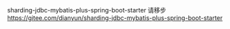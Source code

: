 sharding-jdbc-mybatis-plus-spring-boot-starter 请移步 https://gitee.com/dianyun/sharding-jdbc-mybatis-plus-spring-boot-starter